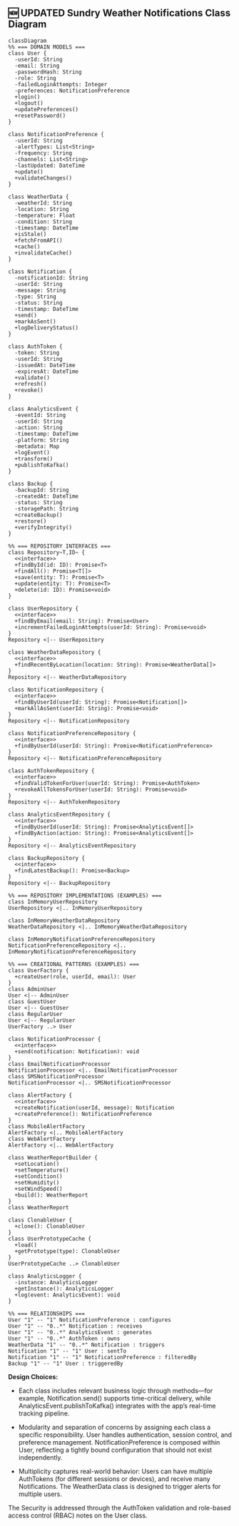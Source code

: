 ##  🆕 UPDATED Sundry Weather Notifications Class Diagram 

```mermaid
classDiagram
%% === DOMAIN MODELS ===
class User {
  -userId: String
  -email: String
  -passwordHash: String
  -role: String
  -failedLoginAttempts: Integer
  -preferences: NotificationPreference
  +login()
  +logout()
  +updatePreferences()
  +resetPassword()
}

class NotificationPreference {
  -userId: String
  -alertTypes: List<String>
  -frequency: String
  -channels: List<String>
  -lastUpdated: DateTime
  +update()
  +validateChanges()
}

class WeatherData {
  -weatherId: String
  -location: String
  -temperature: Float
  -condition: String
  -timestamp: DateTime
  +isStale()
  +fetchFromAPI()
  +cache()
  +invalidateCache()
}

class Notification {
  -notificationId: String
  -userId: String
  -message: String
  -type: String
  -status: String
  -timestamp: DateTime
  +send()
  +markAsSent()
  +logDeliveryStatus()
}

class AuthToken {
  -token: String
  -userId: String
  -issuedAt: DateTime
  -expiresAt: DateTime
  +validate()
  +refresh()
  +revoke()
}

class AnalyticsEvent {
  -eventId: String
  -userId: String
  -action: String
  -timestamp: DateTime
  -platform: String
  -metadata: Map
  +logEvent()
  +transform()
  +publishToKafka()
}

class Backup {
  -backupId: String
  -createdAt: DateTime
  -status: String
  -storagePath: String
  +createBackup()
  +restore()
  +verifyIntegrity()
}

%% === REPOSITORY INTERFACES ===
class Repository~T,ID~ {
  <<interface>>
  +findById(id: ID): Promise<T>
  +findAll(): Promise<T[]>
  +save(entity: T): Promise<T>
  +update(entity: T): Promise<T>
  +delete(id: ID): Promise<void>
}

class UserRepository {
  <<interface>>
  +findByEmail(email: String): Promise<User>
  +incrementFailedLoginAttempts(userId: String): Promise<void>
}
Repository <|-- UserRepository

class WeatherDataRepository {
  <<interface>>
  +findRecentByLocation(location: String): Promise<WeatherData[]>
}
Repository <|-- WeatherDataRepository

class NotificationRepository {
  <<interface>>
  +findByUserId(userId: String): Promise<Notification[]>
  +markAllAsSent(userId: String): Promise<void>
}
Repository <|-- NotificationRepository

class NotificationPreferenceRepository {
  <<interface>>
  +findByUserId(userId: String): Promise<NotificationPreference>
}
Repository <|-- NotificationPreferenceRepository

class AuthTokenRepository {
  <<interface>>
  +findValidTokenForUser(userId: String): Promise<AuthToken>
  +revokeAllTokensForUser(userId: String): Promise<void>
}
Repository <|-- AuthTokenRepository

class AnalyticsEventRepository {
  <<interface>>
  +findByUserId(userId: String): Promise<AnalyticsEvent[]>
  +findByAction(action: String): Promise<AnalyticsEvent[]>
}
Repository <|-- AnalyticsEventRepository

class BackupRepository {
  <<interface>>
  +findLatestBackup(): Promise<Backup>
}
Repository <|-- BackupRepository

%% === REPOSITORY IMPLEMENTATIONS (EXAMPLES) ===
class InMemoryUserRepository
UserRepository <|.. InMemoryUserRepository

class InMemoryWeatherDataRepository
WeatherDataRepository <|.. InMemoryWeatherDataRepository

class InMemoryNotificationPreferenceRepository
NotificationPreferenceRepository <|.. InMemoryNotificationPreferenceRepository

%% === CREATIONAL PATTERNS (EXAMPLES) ===
class UserFactory {
  +createUser(role, userId, email): User
}
class AdminUser
User <|-- AdminUser
class GuestUser
User <|-- GuestUser
class RegularUser
User <|-- RegularUser
UserFactory ..> User

class NotificationProcessor {
  <<interface>>
  +send(notification: Notification): void
}
class EmailNotificationProcessor
NotificationProcessor <|.. EmailNotificationProcessor
class SMSNotificationProcessor
NotificationProcessor <|.. SMSNotificationProcessor

class AlertFactory {
  <<interface>>
  +createNotification(userId, message): Notification
  +createPreference(): NotificationPreference
}
class MobileAlertFactory
AlertFactory <|.. MobileAlertFactory
class WebAlertFactory
AlertFactory <|.. WebAlertFactory

class WeatherReportBuilder {
  +setLocation()
  +setTemperature()
  +setCondition()
  +setHumidity()
  +setWindSpeed()
  +build(): WeatherReport
}
class WeatherReport

class ClonableUser {
  +clone(): ClonableUser
}
class UserPrototypeCache {
  +load()
  +getPrototype(type): ClonableUser
}
UserPrototypeCache ..> ClonableUser

class AnalyticsLogger {
  -instance: AnalyticsLogger
  +getInstance(): AnalyticsLogger
  +log(event: AnalyticsEvent): void
}

%% === RELATIONSHIPS ===
User "1" -- "1" NotificationPreference : configures
User "1" -- "0..*" Notification : receives
User "1" -- "0..*" AnalyticsEvent : generates
User "1" -- "0..*" AuthToken : owns
WeatherData "1" -- "0..*" Notification : triggers
Notification "1" -- "1" User : sentTo
Notification "1" -- "1" NotificationPreference : filteredBy
Backup "1" -- "1" User : triggeredBy
```

**Design Choices:** 
- Each class includes relevant business logic through methods—for example, Notification.send() supports time-critical delivery, while AnalyticsEvent.publishToKafka() integrates with the app’s real-time tracking pipeline.
- Modularity and separation of concerns by assigning each class a specific responsibility.
  User handles authentication, session control, and preference management.
  NotificationPreference is composed within User, reflecting a tightly bound configuration that should not exist independently.

- Multiplicity captures real-world behavior:
Users can have multiple AuthTokens (for different sessions or devices), and receive many Notifications.
The WeatherData class is designed to trigger alerts for multiple users.

The Security is addressed through the AuthToken validation and role-based access control (RBAC) notes on the User class.
